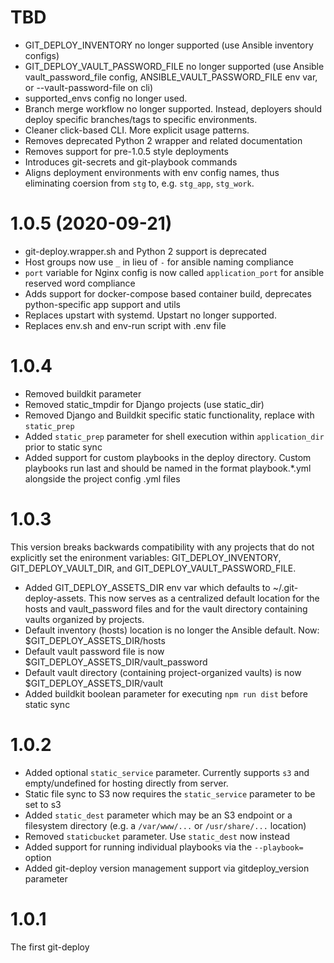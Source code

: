 # TBD

 * GIT_DEPLOY_INVENTORY no longer supported (use Ansible inventory configs)
 * GIT_DEPLOY_VAULT_PASSWORD_FILE no longer supported (use Ansible vault_password_file config, ANSIBLE_VAULT_PASSWORD_FILE env var, or --vault-password-file on cli)
 * supported_envs config no longer used.
 * Branch merge workflow no longer supported. Instead, deployers should deploy specific branches/tags to specific environments.
 * Cleaner click-based CLI. More explicit usage patterns.
 * Removes deprecated Python 2 wrapper and related documentation
 * Removes support for pre-1.0.5 style deployments
 * Introduces git-secrets and git-playbook commands
 * Aligns deployment environments with env config names, thus eliminating coersion from `stg` to, e.g. `stg_app`, `stg_work`. 

# 1.0.5 (2020-09-21)

 * git-deploy.wrapper.sh and Python 2 support is deprecated 
 * Host groups now use `_` in lieu of `-` for ansible naming compliance
 * `port` variable for Nginx config is now called `application_port` for ansible reserved word compliance
 * Adds support for docker-compose based container build, deprecates python-specific app support and utils
 * Replaces upstart with systemd. Upstart no longer supported.
 * Replaces env.sh and env-run script with .env file

# 1.0.4

 * Removed buildkit parameter
 * Removed static_tmpdir for Django projects (use static_dir)
 * Removed Django and Buildkit specific static functionality, replace with `static_prep`
 * Added `static_prep` parameter for shell execution within `application_dir` prior to static sync
 * Added support for custom playbooks in the deploy directory. Custom playbooks run last and should be named in the format playbook.*.yml alongside the project config .yml files

# 1.0.3

 This version breaks backwards compatibility with any projects that do not
 explicitly set the enironment variables: GIT_DEPLOY_INVENTORY,
 GIT_DEPLOY_VAULT_DIR, and GIT_DEPLOY_VAULT_PASSWORD_FILE.

 * Added GIT_DEPLOY_ASSETS_DIR env var which defaults to ~/.git-deploy-assets. This
   now serves as a centralized default location for the hosts and vault_password
   files and for the vault directory containing vaults organized by projects.
 * Default inventory (hosts) location is no longer the Ansible default. Now:
   $GIT_DEPLOY_ASSETS_DIR/hosts
 * Default vault password file is now $GIT_DEPLOY_ASSETS_DIR/vault_password
 * Default vault directory (containing project-organized vaults) is now
   $GIT_DEPLOY_ASSETS_DIR/vault
 * Added buildkit boolean parameter for executing `npm run dist` before static sync

# 1.0.2

 * Added optional `static_service` parameter. Currently supports `s3` and empty/undefined for
hosting directly from server.
 * Static file sync to S3 now requires the `static_service` parameter to be set to s3
 * Added `static_dest` parameter which may be an S3 endpoint or a filesystem directory (e.g. a `/var/www/...` or `/usr/share/...` location)
 * Removed `staticbucket` parameter. Use `static_dest` now instead
 * Added support for running individual playbooks via the `--playbook=` option
 * Added git-deploy version management support via gitdeploy_version parameter

# 1.0.1

The first git-deploy
